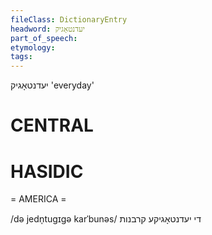 ```yaml
---
fileClass: DictionaryEntry
headword: יעדנטאָגיק
part_of_speech: 
etymology: 
tags: 
---
```

יעדנטאָגיק
'everyday'

CENTRAL
========

HASIDIC
=======
= AMERICA = 

/də jedn̩tugɪgə karˈbunəs/ די יעדנטאָגיקע קרבנות